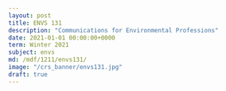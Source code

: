 ```yaml
---
layout: post
title: ENVS 131
description: "Communications for Environmental Professions"
date: 2021-01-01 00:00:00+0000
term: Winter 2021
subject: envs
md: /mdf/1211/envs131/
image: "/crs_banner/envs131.jpg"
draft: true
---
```

